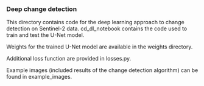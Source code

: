### Deep change detection

This directory contains code for the deep learning approach to change detection on Sentinel-2 data. cd_dl_notebook
contains the code used to train and test the U-Net model. 

Weights for the trained U-Net model are available in the weights directory.

Additional loss function are provided in losses.py.

Example images (included results of the change detection algorithm) can be found in example_images.
